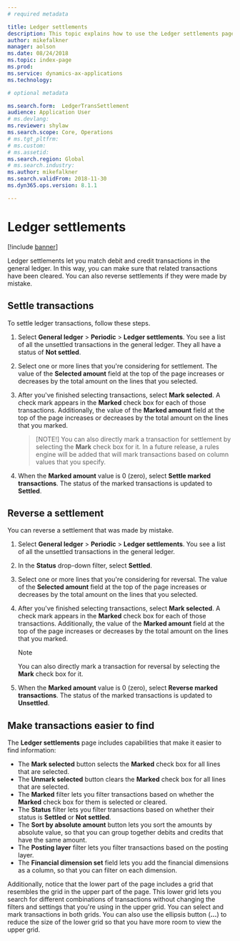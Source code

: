 ```yaml
---
# required metadata

title: Ledger settlements
description: This topic explains how to use the Ledger settlements page to settle ledger transactions and reverse settlements.
author: mikefalkner
manager: aolson
ms.date: 08/24/2018
ms.topic: index-page
ms.prod: 
ms.service: dynamics-ax-applications
ms.technology: 

# optional metadata

ms.search.form:  LedgerTransSettlement
audience: Application User
# ms.devlang: 
ms.reviewer: shylaw
ms.search.scope: Core, Operations
# ms.tgt_pltfrm: 
# ms.custom:
# ms.assetid:
ms.search.region: Global
# ms.search.industry: 
ms.author: mikefalkner
ms.search.validFrom: 2018-11-30
ms.dyn365.ops.version: 8.1.1

---
```


# Ledger settlements

[!include [banner](../includes/banner.md)]

Ledger settlements let you match debit and credit transactions in the general ledger. In this way, you can make sure that related transactions have been cleared. You can also reverse settlements if they were made by mistake.

## Settle transactions

To settle ledger transactions, follow these steps.

1. Select **General ledger** \> **Periodic** \> **Ledger settlements**. You see a list of all the unsettled transactions in the general ledger. They all have a status of **Not settled**.
2. Select one or more lines that you're considering for settlement. The value of the **Selected amount** field at the top of the page increases or decreases by the total amount on the lines that you selected.
3. After you've finished selecting transactions, select **Mark selected**. A check mark appears in the **Marked** check box for each of those transactions. Additionally, the value of the **Marked amount** field at the top of the page increases or decreases by the total amount on the lines that you marked.

    > [NOTE!]
    > You can also directly mark a transaction for settlement by selecting the **Mark** check box for it. In a future release, a rules engine will be added that will mark transactions based on column values that you specify.

4. When the **Marked amount** value is 0 (zero), select **Settle marked transactions**. The status of the marked transactions is updated to **Settled**.

## Reverse a settlement

You can reverse a settlement that was made by mistake.

1. Select **General ledger** \> **Periodic** \> **Ledger settlements**. You see a list of all the unsettled transactions in the general ledger.
2. In the **Status** drop-down filter, select **Settled**.
3. Select one or more lines that you're considering for reversal. The value of the **Selected amount** field at the top of the page increases or decreases by the total amount on the lines that you selected.
4. After you've finished selecting transactions, select **Mark selected**. A check mark appears in the **Marked** check box for each of those transactions. Additionally, the value of the **Marked amount** field at the top of the page increases or decreases by the total amount on the lines that you marked.

    > [!NOTE]
    > You can also directly mark a transaction for reversal by selecting the **Mark** check box for it.

5. When the **Marked amount** value is 0 (zero), select **Reverse marked transactions**. The status of the marked transactions is updated to **Unsettled**.

## Make transactions easier to find

The **Ledger settlements** page includes capabilities that make it easier to find information:

- The **Mark selected** button selects the **Marked** check box for all lines that are selected.
- The **Unmark selected** button clears the **Marked** check box for all lines that are selected.
- The **Marked** filter lets you filter transactions based on whether the **Marked** check box for them is selected or cleared.
- The **Status** filter lets you filter transactions based on whether their status is **Settled** or **Not settled**.
- The **Sort by absolute amount** button lets you sort the amounts by absolute value, so that you can group together debits and credits that have the same amount.
- The **Posting layer** filter lets you filter transactions based on the posting layer.
- The **Financial dimension set** field lets you add the financial dimensions as a column, so that you can filter on each dimension.

Additionally, notice that the lower part of the page includes a grid that resembles the grid in the upper part of the page. This lower grid lets you search for different combinations of transactions without changing the filters and settings that you're using in the upper grid. You can select and mark transactions in both grids. You can also use the ellipsis button (**...**) to reduce the size of the lower grid so that you have more room to view the upper grid.
